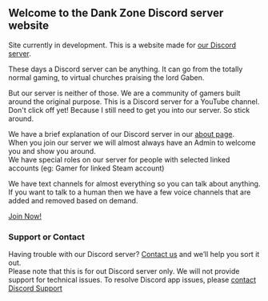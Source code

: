 ## Welcome to the Dank Zone Discord server website

<p>Site currently in development.
This is a website made for <a href="https://discordapp.com/invite/gwamp7n">our Discord server</a>.

These days a Discord server can be anything. It can go from the totally normal gaming, to virtual churches praising the lord Gaben.

But our server is neither of those. We are a community of gamers built around the original purpose. This is a Discord server for a YouTube channel.<br/>
Don't click off yet! Because I still need to get you into our server. So stick around.

We have a brief explanation of our Discord server in our <a href="./about.html">about page</a>.<br/>
When you join our server we will almost always have an Admin to welcome you and show you around.<br/>
We have special roles on our server for people with selected linked accounts (eg: Gamer for linked Steam account)

We have text channels for almost everything so you can talk about anything.<br/>
If you want to talk to a human then we have a few voice channels that are added and removed based on demand.

<a href="https://discordapp.com/invite/gwamp7n">Join Now!</a></p>

### Support or Contact

Having trouble with our Discord server? [Contact us](mailto:dankzonediscord@gmail.com) and we’ll help you sort it out.<br/>
Please note that this is for out Discord server only. We will not provide support for technical issues. To resolve Discord app issues, please [contact Discord Support](https://support.discordapp.com/)
